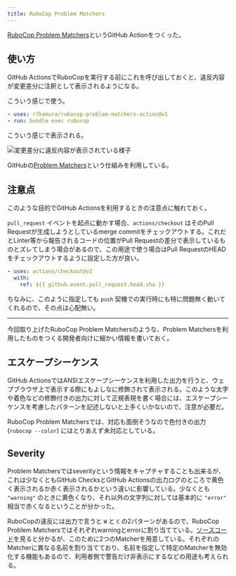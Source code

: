 ```yaml
---
title: RuboCop Problem Matchers
---
```


[RuboCop Problem Matchers](https://github.com/marketplace/actions/rubocop-problem-matchers)というGitHub Actionをつくった。

## 使い方

GitHub ActionsでRuboCopを実行する前にこれを呼び出しておくと、違反内容が変更差分に注釈として表示されるようになる。

こういう感じで使う。

```yaml
- uses: r7kamura/rubocop-problem-matchers-action@v1
- run: bundle exec rubocop
```

こういう感じで表示される。

![](https://i.imgur.com/AAjpgpih.png "変更差分に違反内容が表示されている様子")

GitHubの[Problem Matchers](https://github.com/actions/toolkit/blob/1cc56db0ff126f4d65aeb83798852e02a2c180c3/docs/problem-matchers.md)という仕組みを利用している。

## 注意点

このような目的でGitHub Actionsを利用するときの注意点に触れておく。

`pull_request` イベントを起点に動かす場合、`actions/checkout` はそのPull Requestが生成しようとしているmerge commitをチェックアウトする。これだとLinter等から報告されるコードの位置がPull Requestの差分で表示しているものとズレてしまう場合があるので、この用途で使う場合はPull RequestのHEADをチェックアウトするように設定した方が良い。

```yaml
- uses: actions/checkout@v2
  with:
    ref: ${{ github.event.pull_request.head.sha }}
```

ちなみに、このように指定しても `push` 契機での実行時にも特に問題無く動いてくれるので、その点は心配無い。

---

今回取り上げたRuboCop Problem Matchersのような、Problem Matchersを利用したものをつくる開発者向けに細かい情報を書いておく。

## エスケープシーケンス

GitHub ActionsではANSIエスケープシーケンスを利用した出力を行うと、ウェブブラウザ上で表示する際にもよしなに修飾されて表示される。このような太字や着色などの修飾付きの出力に対して正規表現を書く場合には、エスケープシーケンスを考慮したパターンを記述しないと上手くいかないので、注意が必要だ。

RuboCop Problem Matchersでは、対応も面倒そうなので色付きの出力 (`rubocop --color`) にはとりあえず未対応としている。

## Severity

Problem Matchersではseverityという情報をキャプチャすることも出来るが、これは少なくともGitHub ChecksとGitHub Actionsの出力ログのところで黄色く表示されるか赤く表示されるかという違いに影響している。少なくとも `"warning"` のときに黄色くなり、それ以外の文字列に対しては基本的に `"error"` 相当で赤くなるということが分かった。

RuboCopの違反には出力で言うと `W` と `C` の2パターンがあるので、RuboCop Problem Matchersではそれぞれwarningとerrorに割り当てている。[ソースコード](https://github.com/r7kamura/rubocop-problem-matchers-action/blob/b8ef1656b34a223cf80f04e6b45b5bb6722cef31/.github/matchers/rubocop.json)を見ると分かるが、このために2つのMatcherを用意している。それぞれのMatcherに異なる名前を割り当てており、名前を指定して特定のMatcherを無効化する機能もあるので、利用者側で警告だけ非表示にするなどの用途も考えられる。
